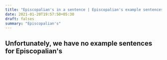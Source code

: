 ```yaml
---
title: "Episcopalian's in a sentence | Episcopalian's example sentences"
date: 2021-01-20T19:57:50+05:30
draft: falses
summary: "Episcopalian's"
---
```

## Unfortunately, we have no example sentences for Episcopalian's                 
